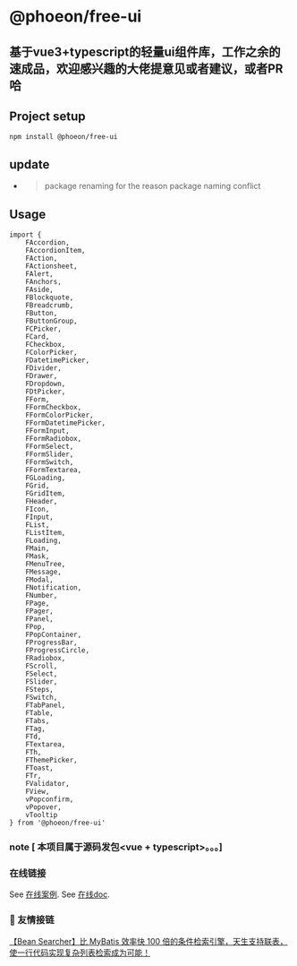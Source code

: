 # @phoeon/free-ui

## 基于vue3+typescript的轻量ui组件库，工作之余的速成品，欢迎感兴趣的大佬提意见或者建议，或者PR哈
## Project setup
```
npm install @phoeon/free-ui
```
## update
+ > package renaming for the reason package naming conflict 
## Usage
```
import {
    FAccordion,
    FAccordionItem,
    FAction,
    FActionsheet,
    FAlert,
    FAnchors,
    FAside,
    FBlockquote,
    FBreadcrumb,
    FButton,
    FButtonGroup,
    FCPicker,
    FCard,
    FCheckbox,
    FColorPicker,
    FDatetimePicker,
    FDivider,
    FDrawer,
    FDropdown,
    FDtPicker,
    FForm,
    FFormCheckbox,
    FFormColorPicker,
    FFormDatetimePicker,
    FFormInput,
    FFormRadiobox,
    FFormSelect,
    FFormSlider,
    FFormSwitch,
    FFormTextarea,
    FGLoading,
    FGrid,
    FGridItem,
    FHeader,
    FIcon,
    FInput,
    FList,
    FListItem,
    FLoading,
    FMain,
    FMask,
    FMenuTree,
    FMessage,
    FModal,
    FNotification,
    FNumber,
    FPage,
    FPager,
    FPanel,
    FPop,
    FPopContainer,
    FProgressBar,
    FProgressCircle,
    FRadiobox,
    FScroll,
    FSelect,
    FSlider,
    FSteps,
    FSwitch,
    FTabPanel,
    FTable,
    FTabs,
    FTag,
    FTd,
    FTextarea,
    FTh,
    FThemePicker,
    FToast,
    FTr,
    FValidator,
    FView,
    vPopconfirm,
    vPopover,
    vTooltip
} from '@phoeon/free-ui'
```
### note [ 本项目属于源码发包<vue + typescript>。。。]
### 在线链接
See [在线案例](https://phoeon.gitee.io/free-ui/demo/#/).
See [在线doc](https://phoeon.gitee.io/free-ui/doc/#/).

### 🤝 友情接链
[【Bean Searcher】比 MyBatis 效率快 100 倍的条件检索引擎，天生支持联表，使一行代码实现复杂列表检索成为可能！](https://gitee.com/ejlchina-zhxu/bean-searcher)
